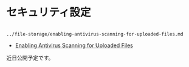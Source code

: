 # セキュリティ設定

```{toctree}

../file-storage/enabling-antivirus-scanning-for-uploaded-files.md
```

* [Enabling Antivirus Scanning for Uploaded Files](../file-storage/enabling-antivirus-scanning-for-uploaded-files.md)

近日公開予定です。